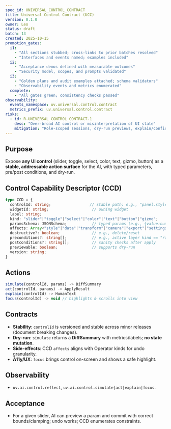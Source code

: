 ```yaml
---
spec_id: UNIVERSAL_CONTROL_CONTRACT
title: Universal Control Contract (UCC)
version: 0.1.0
owner: Leo
status: draft
batch: 13
created: 2025-10-15
promotion_gates:
  i1:
    - "All sections stubbed; cross-links to prior batches resolved"
    - "Interfaces and events named; examples included"
  i2:
    - "Acceptance demos defined with measurable outcomes"
    - "Security model, scopes, and prompts validated"
  i3:
    - "Golden plans and audit examples attached; schema validators"
    - "Observability events and metrics enumerated"
  complete:
    - "All gates green; consistency checks passed"
observability:
  events_namespace: uv.universal.control.contract
  metrics_prefix: uv.universal.control.contract
risks:
  - id: R-UNIVERSAL_CONTROL_CONTRACT-1
    desc: "Over-broad AI control or misinterpretation of UI state"
    mitigation: "Role-scoped sessions, dry-run previews, explain/confirm gates, audit"
---
```


## Purpose
Expose **any UI control** (slider, toggle, select, color, text, gizmo, button) as a **stable,
addressable action surface** for the AI, with typed parameters, pre/post conditions, and dry-run.

## Control Capability Descriptor (CCD)
```ts
type CCD = {
  controlId: string;                 // stable path: e.g., "panel.style.raster.hillshade.intensity"
  widgetId: string;                   // owning widget
  label: string;
  kind: "slider"|"toggle"|"select"|"color"|"text"|"button"|"gizmo";
  paramsSchema: JSONSchema;           // typed params (e.g., {value:number,min,max,units})
  affects: Array<"style"|"data"|"transform"|"camera"|"export"|"settings">;
  destructive?: boolean;              // e.g., delete/reset
  preconditions?: string[];           // e.g., active layer kind == "raster"
  postconditions?: string[];          // sanity checks after apply
  previewable: boolean;               // supports dry-run
  version: string;
}
```

## Actions
```ts
simulate(controlId, params) -> DiffSummary
act(controlId, params) -> ApplyResult
explain(controlId) -> HumanText
focus(controlId) -> void // highlights & scrolls into view
```

## Contracts
- **Stability**: `controlId` is versioned and stable across minor releases (document breaking changes).
- **Dry-run**: `simulate` returns a **DiffSummary** with metrics/labels; **no state mutation**.
- **Side-effects**: CCD `affects` aligns with Operator kinds for undo granularity.
- **A11y/UX**: `focus` brings control on-screen and shows a safe highlight.

## Observability
- `uv.ai.control.reflect`, `uv.ai.control.simulate|act|explain|focus`.

## Acceptance
- For a given slider, AI can preview a param and commit with correct bounds/clamping; undo works; CCD enumerates constraints.
